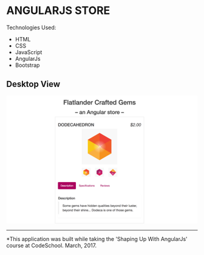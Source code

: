 # ANGULARJS STORE

Technologies Used:
- HTML
- CSS
- JavaScript
- AngularJs
- Bootstrap

## Desktop View
![Angular Store](img/angular-gem-store.png "Desktop View")


---------
*This application was built while taking the 'Shaping Up With AngularJs' course at CodeSchool. March, 2017.

